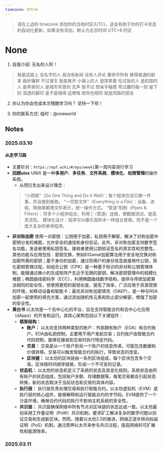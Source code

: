 ```yaml
---
timezone: UTC+8
---
```


> 请在上边的 timezone 添加你的当地时区(UTC)，这会有助于你的打卡状态的自动化更新，如果没有添加，默认为北京时间 UTC+8 时区


# None

1. 自我介绍: 
无名的人阿！

>我是这路上 没名字的人
我没有新闻 没有人评论
要拼尽所有 换得普通的剧本
曲折辗转 不过谋生
我是离开 小镇上的人
是哭笑着 吃过饭的人
是赶路的人 是养家的人
是城市背景的 无声
我不过 想亲手触摸
弯过腰的每一刻
留下的 湿透的脚印 是不是值得
这哽咽 若你也相同
就是同路的朋友

2. 你认为你会完成本次残酷学习吗？ 
坚持一下呗！  

3. 你的联系方式:
  临时：@oneworld

## Notes

<!-- Content_START -->

### 2025.03.10
#### 从走学习路
* 主要针对：`https://epf.wiki/#/eps/week1`第一周内容进行学习
* **回顾uinx** UNIX 是一种**多用户**、**多任务**、**文件系统**、**模块化**、**权限管理**的操作系统。
  * 从而衍生出来设计理念：
   > “小而精”（Do One Thing and Do It Well）：每个程序应该只做一件事，并且做到极致。
   “一切皆文件”（Everything is a File）：设备、进程、网络等都用文件表示，统一操作方式。
   “管道”机制（Pipes & Filters）：将多个小程序组合，利用 |（管道）连接，使数据流动，提高灵活性。
   模块化设计：程序可以像乐高积木一样组合使用，而不是一个庞大复杂的单体程序。
* **非对称加密** 使用一对密钥：公钥用于加密，私钥用于解密，解决了对称加密中密钥分发的难题，允许安全的通信和身份验证。此外，非对称加密支持数字签名功能，发送者使用私钥签名，接收者使用公钥验证签名的真实性和完整性。其他功能与应用包括：密钥交换，例如ElGamal加密算法用于安全地交换对称加密所需的密钥；基于身份的加密，通过将用户的身份信息直接用作公钥，简化密钥管理过程，如组合公钥（CPK）是一种基于标识的非对称公钥管理体制，能够通过微小的生成矩阵产生近乎无限的密钥，解决密钥管理中的规模化难题；椭圆曲线密码学（ECC），利用椭圆曲线数学结构，提供与传统加密算法相同的安全性，但使用更短的密钥长度，提高了效率，广泛应用于资源受限的环境，如移动设备和智能卡；最优非对称加密填充（OAEP），是一种与RSA加密一起使用的填充方案，通过添加随机性元素和防止部分解密，增强了加密的安全性。
* **黄白书** 以太坊是一个去中心化的平台，旨在支持智能合约和去中心化应用（dApps）的开发和运行。其核心架构包括以下关键组件：
    * **框架结构：**
        * **账户：** 以太坊支持两种类型的账户：外部拥有账户（EOA）和合约账户。EOA由私钥控制，主要用于用户发起交易；合约账户由智能合约代码控制，能够在接收到交易时执行特定代码。
        * **交易：** 交易是从一个账户到另一个账户的信息传递，可能包含数据和价值转移。交易可以触发智能合约的执行，导致状态的改变。
        * **区块链：** 以太坊的区块链由一系列区块组成，每个区块包含多个交易。区块按时间顺序链接，形成一个不可变的记录。
    * **状态机：** 以太坊的状态机定义了系统的状态及其变化规则。系统状态由所有账户的状态组成，包括账户余额、存储数据等。每笔交易都会引起状态转换，新的状态取决于当前状态和交易的具体内容。
    * **执行层：** 执行层负责处理交易和执行智能合约。以太坊虚拟机（EVM）是执行层的核心组件，能够解释和运行智能合约的字节码。EVM提供了一个沙盒环境，确保合约代码的执行不影响主机系统的安全性。
    * **共识层：** 共识层确保网络中所有节点对区块链的状态达成一致。以太坊最初采用工作量证明（PoW）共识机制，要求矿工解决复杂的数学问题以验证交易和生成新区块。然而，随着以太坊2.0的推进，网络正逐步转向权益证明（PoS）机制，通过质押以太币来参与共识过程，提高网络的可扩展性和能源效率。



### 2025.03.11

<!-- Content_END -->

